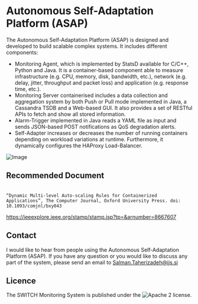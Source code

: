 # Autonomous Self-Adaptation Platform (ASAP)

The Autonomous Self-Adaptation Platform (ASAP) is designed and developed to build scalable complex systems. It includes different components:
* Monitoring Agent, which is implemented by StatsD available for C/C++, Python and Java. It is a container-based component able to measure infrastructure (e.g. CPU, memory, disk, bandwidth, etc.), network (e.g. delay, jitter, throughput and packet loss) and application (e.g. response time, etc.).
* Monitoring Server containerised includes a data collection and aggregation system by both Push or Pull mode implemented in Java, a Cassandra TSDB and a Web-based GUI. It also provides a set of RESTful APIs to fetch and show all stored information.
* Alarm-Trigger implemented in Java reads a YAML file as input and sends JSON-based POST notifications as QoS degradation alerts.
* Self-Adapter increases or decreases the number of running containers depending on workload variations at runtime. Furthermore, it dynamically configures the HAProxy Load-Balancer.

![Image](https://media-exp1.licdn.com/media-proxy/ext?w=800&h=800&f=n&hash=WlzlpYOo6Zp%2BSw4ktaKIY3RB05c%3D&ora=1%2CaFBCTXdkRmpGL2lvQUFBPQ%2CxAVta5g-0R6jnhodx1Ey9KGTqAGj6E5DQJHUA3L0CHH05IbfPWi6KMTZeOOh9kASfSoHjQBgeO-1STS1R47tKti7KN1w3cS2IZn5agYUbhl4j3lK6w)


## Recommended Document
<br />`“Dynamic Multi-level Auto-scaling Rules for Containerized Applications”, The Computer Journal, Oxford University Press. doi: 10.1093/comjnl/bxy043`

https://ieeexplore.ieee.org/stamp/stamp.jsp?tp=&arnumber=8667607

## Contact
I would like to hear from people using the Autonomous Self-Adaptation Platform (ASAP). If you have any question or you would like to discuss any part of the system, please send an email to Salman.Taherizadeh@ijs.si 

## Licence
The SWITCH Monitoring System is published under the ![Apache 2 license](https://github.com/salmant/ASAP/blob/master/LICENSE).

